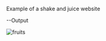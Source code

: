 Example of a shake and juice website

--Output

![fruits](https://github.com/melikabaharnemati/Fruits/assets/100845898/1a27d1f8-129c-4a44-99bc-53259c0a4c7a)
